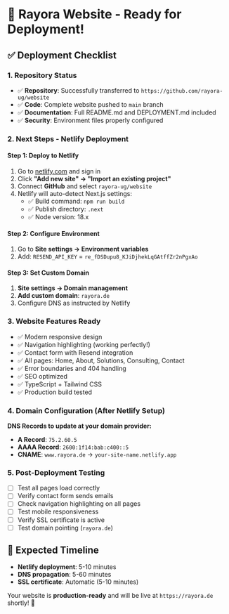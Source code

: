 # 🚀 Rayora Website - Ready for Deployment!

## ✅ **Deployment Checklist**

### **1. Repository Status**
- ✅ **Repository**: Successfully transferred to `https://github.com/rayora-ug/website`
- ✅ **Code**: Complete website pushed to `main` branch
- ✅ **Documentation**: Full README.md and DEPLOYMENT.md included
- ✅ **Security**: Environment files properly configured

### **2. Next Steps - Netlify Deployment**

#### **Step 1: Deploy to Netlify**
1. Go to [netlify.com](https://netlify.com) and sign in
2. Click **"Add new site" → "Import an existing project"**
3. Connect **GitHub** and select `rayora-ug/website`
4. Netlify will auto-detect Next.js settings:
   - ✅ Build command: `npm run build`
   - ✅ Publish directory: `.next`
   - ✅ Node version: 18.x

#### **Step 2: Configure Environment**
1. Go to **Site settings → Environment variables**
2. Add: `RESEND_API_KEY` = `re_fDSDupu8_KJiDjhekLqGAtffZr2nPgxAo`

#### **Step 3: Set Custom Domain**
1. **Site settings → Domain management**
2. **Add custom domain**: `rayora.de`
3. Configure DNS as instructed by Netlify

### **3. Website Features Ready**
- ✅ Modern responsive design
- ✅ Navigation highlighting (working perfectly!)
- ✅ Contact form with Resend integration
- ✅ All pages: Home, About, Solutions, Consulting, Contact
- ✅ Error boundaries and 404 handling
- ✅ SEO optimized
- ✅ TypeScript + Tailwind CSS
- ✅ Production build tested

### **4. Domain Configuration (After Netlify Setup)**
**DNS Records to update at your domain provider:**
- **A Record**: `75.2.60.5`
- **AAAA Record**: `2600:1f14:bab:c400::5`
- **CNAME**: `www.rayora.de` → `your-site-name.netlify.app`

### **5. Post-Deployment Testing**
- [ ] Test all pages load correctly
- [ ] Verify contact form sends emails
- [ ] Check navigation highlighting on all pages
- [ ] Test mobile responsiveness
- [ ] Verify SSL certificate is active
- [ ] Test domain pointing (`rayora.de`)

## 🎯 **Expected Timeline**
- **Netlify deployment**: 5-10 minutes
- **DNS propagation**: 5-60 minutes
- **SSL certificate**: Automatic (5-10 minutes)

Your website is **production-ready** and will be live at `https://rayora.de` shortly! 🌟
